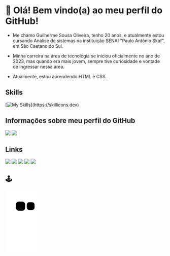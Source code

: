 # 👋 Olá! Bem vindo(a) ao meu perfil do GitHub!

- Me chamo Guilherme Sousa Oliveira, tenho 20 anos, e atualmente estou cursando Análise de sistemas na instituição SENAI "Paulo Antônio Skaf", em São Caetano do Sul. 
- Minha carreira na área de tecnologia se iniciou oficialmente no ano de 2023, mas quando era mais jovem, sempre tive curiosidade e vontade de ingressar nessa área.

- Atualmente, estou aprendendo HTML e CSS.

## Skills
[![My Skills](https://skillicons.dev/icons?i=figma,html,css,)](https://skillicons.dev)
     
 ## Informações sobre meu perfil do GitHub
 <div>
 <img height="160em" src="https://github-readme-stats.vercel.app/api?username=GSolivier&show_icons=true&theme=dark&include_all_commits=true&count_private=true"/>
 <img height="160em" src="https://github-readme-stats.vercel.app/api/top-langs/?username=GSolivier&layout=compact&langs_count=7&theme=dark"/>
 </div>
 
 ## Links
 
 <div>
   <a href="https://gsolivier.github.io/meu-portfolio/" target="_blank"><img src="https://img.shields.io/badge/Portfolio-%23000000.svg?style=for-the-badge&logo=firefox&logoColor=#FF7139)"></a>
  <a href="https://www.twitch.tv/waternoose_" target="_blank"><img src="https://img.shields.io/badge/Twitch-9146FF?style=for-the-badge&logo=twitch&logoColor=white" target="_blank"></a>
  <a href="https://instagram.com/guisous11" target="_blank"><img src="https://img.shields.io/badge/-Instagram-%23E4405F?style=for-the-badge&logo=instagram&logoColor=white" target="_blank"></a>
  <a href="https://www.linkedin.com/in/guilherme-sousa-oliveira/" target="_blank"><img src="https://img.shields.io/badge/-LinkedIn-%230077B5?style=for-the-badge&logo=linkedin&logoColor=white" target="_blank"></a> 
  <a href = "mailto:guilhermesousa1110@gmail.com"><img src="https://img.shields.io/badge/Gmail-D14836?style=for-the-badge&logo=gmail&logoColor=white" target="_blank"></a>
     </div>

## 🕹️
  ![Snake animation](https://github.com/rafaballerini/rafaballerini/blob/output/github-contribution-grid-snake.svg)
 
</div>
 
